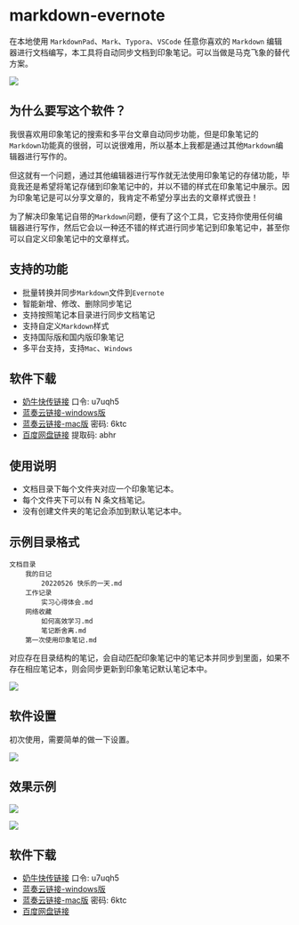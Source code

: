 # markdown-evernote

在本地使用 `MarkdownPad`、`Mark`、`Typora`、`VSCode` 任意你喜欢的 `Markdown` 编辑器进行文档编写，本工具将自动同步文档到印象笔记。可以当做是马克飞象的替代方案。

![](https://imageio.jscs.top/1m80mf.jpg)

## 为什么要写这个软件？

我很喜欢用印象笔记的搜索和多平台文章自动同步功能，但是印象笔记的`Markdown`功能真的很弱，可以说很难用，所以基本上我都是通过其他`Markdown`编辑器进行写作的。

但这就有一个问题，通过其他编辑器进行写作就无法使用印象笔记的存储功能，毕竟我还是希望将笔记存储到印象笔记中的，并以不错的样式在印象笔记中展示。因为印象笔记是可以分享文章的，我肯定不希望分享出去的文章样式很丑！

为了解决印象笔记自带的`Markdown`问题，便有了这个工具，它支持你使用任何编辑器进行写作，然后它会以一种还不错的样式进行同步笔记到印象笔记中，甚至你可以自定义印象笔记中的文章样式。

## 支持的功能

- 批量转换并同步`Markdown`文件到`Evernote`
- 智能新增、修改、删除同步笔记
- 支持按照笔记本目录进行同步文档笔记
- 支持自定义`Markdown`样式
- 支持国际版和国内版印象笔记
- 多平台支持，支持`Mac`、`Windows`

## 软件下载

- [奶牛快传链接](https://cowtransfer.com/s/691246890e664b) 口令: u7uqh5
- [蓝奏云链接-windows版](https://jscs.lanzouw.com/i2MjS05mxx5e)
- [蓝奏云链接-mac版](https://jscs.lanzouw.com/iS5TO05mxw7a) 密码: 6ktc
- [百度网盘链接](https://pan.baidu.com/s/1T5qZckKXSju0YaQAEt6Ypg?pwd=abhr) 提取码: abhr

## 使用说明

- 文档目录下每个文件夹对应一个印象笔记本。
- 每个文件夹下可以有 N 条文档笔记。
- 没有创建文件夹的笔记会添加到默认笔记本中。

## 示例目录格式

```
文档目录
    我的日记
        20220526 快乐的一天.md
    工作记录
        实习心得体会.md
    网络收藏
        如何高效学习.md
        笔记断舍离.md
    第一次使用印象笔记.md
```

对应存在目录结构的笔记，会自动匹配印象笔记中的笔记本并同步到里面，如果不存在相应笔记本，则会同步更新到印象笔记默认笔记本中。

![](https://imageio.jscs.top/vIyIiD.jpg)

## 软件设置

初次使用，需要简单的做一下设置。

![](https://imageio.jscs.top/4abIGS.png)

## 效果示例

![](https://imageio.jscs.top/WZ0xof.png)

![](https://imageio.jscs.top/1m80mf.jpg)

## 软件下载

- [奶牛快传链接](https://cowtransfer.com/s/691246890e664b) 口令: u7uqh5
- [蓝奏云链接-windows版](https://jscs.lanzouw.com/i2MjS05mxx5e)
- [蓝奏云链接-mac版](https://jscs.lanzouw.com/iS5TO05mxw7a) 密码: 6ktc
- [百度网盘链接](https://pan.baidu.com/s/1T5qZckKXSju0YaQAEt6Ypg?pwd=abhr)
